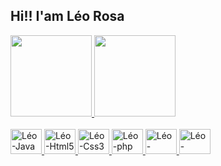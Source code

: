## Hi!! I'am Léo Rosa

<div>
  <a href="https://github.com/leorosa123">
  <img height="130em" src="https://github-readme-stats.vercel.app/api?username=leorosa123&show_icons=true&theme=codeSTACKr&include_all_commits=true&count_private=true"/>
  <img height="130em" src="https://github-readme-stats.vercel.app/api/top-langs/?username=leorosa123&layout=compact&langs_count=7&theme=codeSTACKr"/>
</div>

<div style="display: inline_block"><br>
    <img alt="Léo-Java" height="40" width="50" src="https://cdn.jsdelivr.net/gh/devicons/devicon/icons/java/java-original.svg"/>
    <img alt="Léo-Html5" height="40" width="50" src="https://cdn.jsdelivr.net/gh/devicons/devicon/icons/html5/html5-plain-wordmark.svg"/>
    <img alt="Léo-Css3" height="40" width="50" src="https://cdn.jsdelivr.net/gh/devicons/devicon/icons/css3/css3-plain-wordmark.svg"/>
    <img alt="Léo-php" height="40" width="50" src="https://cdn.jsdelivr.net/gh/devicons/devicon/icons/php/php-plain.svg"/>
    <img alt="Léo-Python" height="40" width="50" src="https://cdn.jsdelivr.net/gh/devicons/devicon/icons/python/python-original-wordmark.svg"/>
    <img alt="Léo-Mysql" height="40" width="50" src="https://cdn.jsdelivr.net/gh/devicons/devicon/icons/mysql/mysql-original-wordmark.svg"/>
</div>

